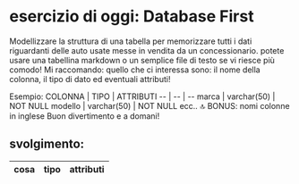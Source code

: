 # esercizio di oggi: Database First

Modellizzare la struttura di una tabella per memorizzare tutti i dati riguardanti delle auto usate messe in vendita da un concessionario.
potete usare una tabellina markdown o un semplice file di testo se vi riesce più comodo!
Mi raccomando: quello che ci interessa sono: il nome della colonna, il tipo di dato ed eventuali attributi!

Esempio:
COLONNA | TIPO | ATTRIBUTI
-- | -- | --
marca | varchar(50) | NOT NULL
modello | varchar(50) | NOT NULL
ecc..
:top: BONUS: nomi colonne in inglese
Buon divertimento e a domani!

## svolgimento:

| cosa | tipo | attributi |
| ---- | ---- | --------- |
